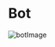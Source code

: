 # Bot
![botImage](https://user-images.githubusercontent.com/94417526/185055413-570d7aa6-7314-463d-b9f6-298dd2e034b0.png)